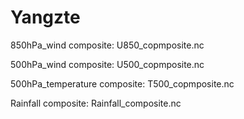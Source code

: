 # Yangzte
850hPa_wind composite: U850_copmposite.nc

500hPa_wind composite: U500_copmposite.nc

500hPa_temperature composite: T500_copmposite.nc

Rainfall composite: Rainfall_composite.nc
